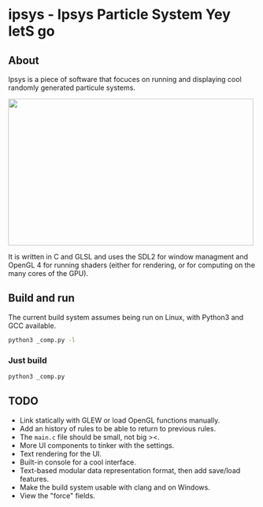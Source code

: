 
# ipsys - Ipsys Particle System Yey letS go

## About

Ipsys is a piece of software that focuces on running and displaying cool
randomly generated particule systems.

<img src="pics/001.gif" width="498" height="298" />

It is written in C and GLSL and uses the SDL2 for window managment
and OpenGL 4 for running shaders (either for rendering, or for computing
on the many cores of the GPU).

## Build and run

The current build system assumes being run on Linux, with Python3 and GCC
available.

```sh
python3 _comp.py -l
```

### Just build

```sh
python3 _comp.py
```

## TODO

- Link statically with GLEW or load OpenGL functions manually.
- Add an history of rules to be able to return to previous rules.
- The `main.c` file should be small, not big ><.
- More UI components to tinker with the settings.
- Text rendering for the UI.
- Built-in console for a cool interface.
- Text-based modular data representation format, then add save/load features.
- Make the build system usable with clang and on Windows.
- View the "force" fields.

